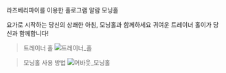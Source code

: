 라즈베리파이를 이용한 홀로그램 알람 모닝홀

요가로 시작하는 당신의 상쾌한 아침, 모닝홀과 함께하세요
귀여운 트레이너 홀이가 당신과 함께합니다!

> 트레이너 홀
![트레이너_홀](/uploads/a2bb2e0a3ec1f7f149aaf3b8adaaa227/트레이너_홀.png)

> 모닝홀 사용 방법
![어바웃_모닝홀](/uploads/961de2dc1896cc3a313dfbdfba30ab70/어바웃_모닝홀.png)
